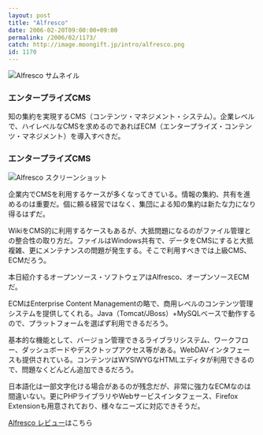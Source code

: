 ```yaml
---
layout: post
title: "Alfresco"
date: 2006-02-20T09:00:00+09:00
permalink: /2006/02/1173/
catch: http://image.moongift.jp/intro/alfresco.png
id: 1170
---
```

 ![Alfresco サムネイル](http://image.moongift.jp/intro/alfresco.t.png "Alfresco サムネイル")
  

### エンタープライズCMS
  
知の集約を実現するCMS（コンテンツ・マネジメント・システム）。企業レベルで、ハイレベルなCMSを求めるのであればECM（エンタープライズ・コンテンツ・マネジメント）を導入すべきだ。  
<!--more-->  

### エンタープライズCMS
  

![Alfresco スクリーンショット](http://image.moongift.jp/intro/alfresco.png "Alfresco スクリーンショット")

  

企業内でCMSを利用するケースが多くなってきている。情報の集約、共有を進めるのは重要だ。個に頼る経営ではなく、集団による知の集約は新たな力になり得るはずだ。

  

WikiをCMS的に利用するケースもあるが、大抵問題になるのがファイル管理との整合性の取り方だ。ファイルはWindows共有で、データをCMSにすると大抵複雑、更にメンテナンスの問題が発生する。そこで利用すべきでは上級CMS、ECMだろう。

  

本日紹介するオープンソース・ソフトウェアはAlfresco、オープンソースECMだ。

  

ECMはEnterprise Content Managementの略で、商用レベルのコンテンツ管理システムを提供してくれる。Java（Tomcat/JBoss）+MySQLベースで動作するので、プラットフォームを選ばず利用できるだろう。

  

基本的な機能として、バージョン管理できるライブラリシステム、ワークフロー、ダッシュボードやデスクトップアクセス等がある。WebDAVインタフェースも提供されている。コンテンツはWYSIWYGなHTMLエディタが利用できるので、問題なくどんどん追加できるだろう。

  

日本語化は一部文字化ける場合があるのが残念だが、非常に強力なECMなのは間違いない。更にPHPライブラリやWebサービスインタフェース、Firefox Extensionも用意されており、様々なニーズに対応できそうだ。

  

[Alfresco レビュー](http://oss.moongift.jp/review/i-1174.html)はこちら

